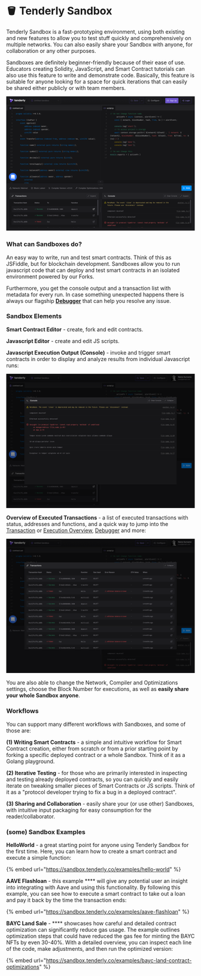 # 🪣 Tenderly Sandbox

Tenderly Sandbox is a fast-prototyping environment, using both existing and new features to allow you to test stuff quickly and comprehensively on multiple networks. You can also easily share your Sandbox with anyone, for collaboration or any other purposes.

Sandboxes are definitely beginner-friendly because of their ease of use. Educators creating Solidity, JavaScript, and Smart Contract tutorials can also use this feature to write and demonstrate code. Basically, this feature is suitable for anyone looking for a space for quick iterations that can easily be shared either publicly or with team members.

![](<.gitbook/assets/image (77).png>)

### What can Sandboxes do?

An easy way to write, run and test smart contracts. Think of this as JSFiddle, but for blockchain development. Sandboxes allow you to run javascript code that can deploy and test smart contracts in an isolated environment powered by our Forks.&#x20;

Furthermore, you get the console output and a transaction list with metadata for every run. In case something unexpected happens there is always our flagship [**Debugger**](debugger/how-to-use-tenderly-debugger/) that can help you resolve any issue.

### Sandbox Elements

**Smart Contract Editor** - create, fork and edit contracts.

**Javascript Editor** - create and edit JS scripts.

**Javascript Execution Output (Console)** - invoke and trigger smart contracts in order to display and analyze results from individual Javascript runs:

![](<.gitbook/assets/image (97).png>)

**Overview of Executed Transactions** - a list of executed transactions with status, addresses and functions, and a quick way to jump into the [Transaction](monitoring/contracts/) or [Execution Overview](monitoring/contracts/execution-overview.md), [Debugger](debugger/how-to-use-tenderly-debugger/) and more:

![](<.gitbook/assets/image (86).png>)

You are also able to change the Network, Compiler and Optimizations settings, choose the Block Number for executions, as well as **easily share your whole Sandbox anyone**.

### Workflows

You can support many different workflows with Sandboxes, and some of those are:

**(1) Writing Smart Contracts** - a simple and intuitive workflow for Smart Contract creation, either from scratch or from a prior starting point by forking a specific deployed contract or a whole Sandbox. Think of it as a Golang playground.

**(2) Iterative Testing** - for those who are primarily interested in inspecting and testing already deployed contracts, so you can quickly and easily iterate on tweaking smaller pieces of Smart Contracts or JS scripts. Think of it as a "protocol developer trying to fix a bug in a deployed contract".

**(3) Sharing and Collaboration** - easily share your (or use other) Sandboxes, with intuitive input packaging for easy consumption for the reader/collaborator.

### (some) Sandbox Examples

**HelloWorld** - a great starting point for anyone using Tenderly Sandbox for the first time. Here, you can learn how to create a smart contract and execute a simple function:

{% embed url="https://sandbox.tenderly.co/examples/hello-world" %}

**AAVE Flashloan** - this example **** will give any potential user an insight into integrating with Aave and using this functionality. By following this example, you can see how to execute a smart contract to take out a loan and pay it back by the time the transaction ends:

{% embed url="https://sandbox.tenderly.co/examples/aave-flashloan" %}

**BAYC Land Sale** - **** showcases how careful and detailed contract optimization can significantly reduce gas usage. The example outlines optimization steps that could have reduced the gas fee for minting the BAYC NFTs by even 30-40%. With a detailed overview, you can inspect each line of the code, make adjustments, and then run the optimized version:

{% embed url="https://sandbox.tenderly.co/examples/bayc-land-contract-optimizations" %}

